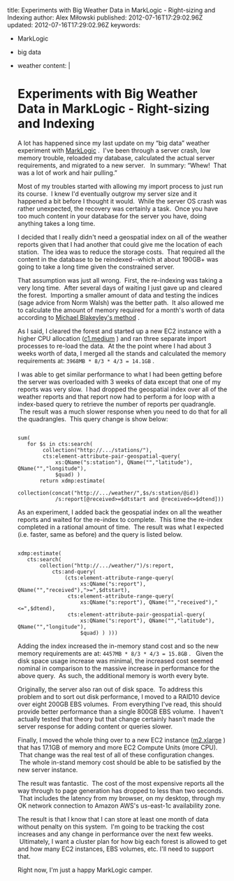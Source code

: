 title: Experiments with Big Weather Data in MarkLogic - Right-sizing and Indexing
author: Alex Miłowski
published: 2012-07-16T17:29:02.96Z
updated: 2012-07-16T17:29:02.96Z
keywords:
- MarkLogic
- big data
- weather
content: |

   # Experiments with Big Weather Data in MarkLogic - Right-sizing and Indexing

   A lot has happened since my last update on my  “big data” weather experiment with [MarkLogic](http://www.marklogic.com/) .  I've been through a server crash, low memory trouble, reloaded my database, calculated the actual server requirements, and migrated to a new server.   In summary:  “Whew!  That was a lot of work and hair pulling.”

   Most of my troubles started with allowing my import process to just run its course.  I knew I'd eventually outgrow my server size and it happened a bit before I thought it would.  While the server OS crash was rather unexpected, the recovery was certainly a task.  Once you have too much content in your database for the server you have, doing anything takes a long time.

   I decided that I really didn't need a geospatial index on all of the weather reports given that I had another that could give me the location of each station.  The idea was to reduce the storage costs.  That required all the content in the database to be reindexed--which at about 190GB+ was going to take a long time given the constrained server.

   That assumption was just all wrong.  First, the re-indexing was taking a very long time.  After several days of waiting I just gave up and cleared the forest.  Importing a smaller amount of data and testing the indices (sage advice from Norm Walsh) was the better path.  It also allowed me to calculate the amount of memory required for a month's worth of data according to [Michael Blakeyley's method](http://stackoverflow.com/questions/11196119/memory-usage-planning-recommendations) .

   As I said, I cleared the forest and started up a new EC2 instance with a higher CPU allocation ([c1.medium](http://aws.amazon.com/ec2/instance-types/) ) and ran three separate import processes to re-load the data.  At the the point where I had about 3 weeks worth of data, I merged all the stands and calculated the memory requirements at: `3968MB * 8/3 * 4/3 = 14.1GB` .

   I was able to get similar performance to what I had been getting before the server was overloaded with 3 weeks of data except that one of my reports was very slow.  I had dropped the geospatial index over all of the weather reports and that report now had to perform a for loop with a index-based query to retrieve the number of reports per quadrangle.  The result was a much slower response when you need to do that for all the quadrangles.  This query change is show below:

   ```

   sum(
      for $s in cts:search(
           collection("http://.../stations/"),
           cts:element-attribute-pair-geospatial-query(
               xs:QName("s:station"), QName("","latitude"), QName("","longitude"),
               $quad) )
          return xdmp:estimate(
               collection(concat("http://.../weather/",$s/s:station/@id))
               /s:report[@received>=$dtstart and @received<=$dtend]))

   ```
   As an experiment, I added back the geospatial index on all the weather reports and waited for the re-index to complete.  This time the re-index completed in a rational amount of time.  The result was what I expected (i.e. faster, same as before) and the query is listed below.

   ```

   xdmp:estimate(
      cts:search(
          collection("http://.../weather/")/s:report,
              cts:and-query(
                  (cts:element-attribute-range-query(
                       xs:QName("s:report"), QName("","received"),">=",$dtstart),
                   cts:element-attribute-range-query(
                       xs:QName("s:report"), QName("","received"),"<=",$dtend),
                   cts:element-attribute-pair-geospatial-query(
                       xs:QName("s:report"), QName("","latitude"), QName("","longitude"),
                       $quad) ) )))

   ```
   Adding the index increased the in-memory stand cost and so the new memory requirements are at: `4457MB * 8/3 * 4/3 = 15.8GB` .   Given the disk space usage increase was minimal, the increased cost seemed nominal in comparison to the massive increase in performance for the above query.  As such, the additional memory is worth every byte.

   Originally, the server also ran out of disk space.  To address this problem and to sort out disk performance, I moved to a RAID10 device over eight 200GB EBS volumes.  From everything I've read, this should provide better performance than a single 800GB EBS volume.  I haven't actually tested that theory but that change certainly hasn't made the server response for adding content or queries slower.

   Finally, I moved the whole thing over to a new EC2 instance ([m2.xlarge](http://aws.amazon.com/ec2/instance-types/) ) that has 17.1GB of memory and more EC2 Compute Units (more CPU).  That change was the real test of all of these configuration changes.  The whole in-stand memory cost should be able to be satisfied by the new server instance.

   The result was fantastic.  The cost of the most expensive reports all the way through to page generation has dropped to less than two seconds.  That includes the latency from my browser, on my desktop, through my OK network connection to Amazon AWS's us-east-1c availability zone.

   The result is that I know that I can store at least one month of data without penalty on this system.  I'm going to be tracking the cost increases and any change in performance over the next few weeks.  Ultimately, I want a cluster plan for how big each forest is allowed to get and how many EC2 instances, EBS volumes, etc. I'll need to support that.

   Right now, I'm just a happy MarkLogic camper.

